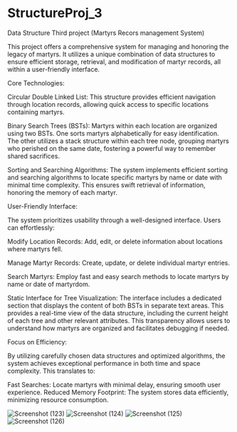 # StructureProj_3
 Data Structure Third project (Martyrs Recors management System)
 
 This project offers a comprehensive system for managing and honoring the legacy of martyrs. It utilizes a unique combination of data structures to ensure efficient storage, retrieval, and modification of martyr records, all within a user-friendly interface.

Core Technologies:

Circular Double Linked List: This structure provides efficient navigation through location records, allowing quick access to specific locations containing martyrs.

Binary Search Trees (BSTs): Martyrs within each location are organized using two BSTs. One sorts martyrs alphabetically for easy identification. The other utilizes a stack structure within each tree node, grouping martyrs who perished on the same date, fostering a powerful way to remember shared sacrifices.

Sorting and Searching Algorithms: The system implements efficient sorting and searching algorithms to locate specific martyrs by name or date with minimal time complexity. This ensures swift retrieval of information, honoring the memory of each martyr.

User-Friendly Interface:

The system prioritizes usability through a well-designed interface. Users can effortlessly:

Modify Location Records: Add, edit, or delete information about locations where martyrs fell.

Manage Martyr Records: Create, update, or delete individual martyr entries.

Search Martyrs: Employ fast and easy search methods to locate martyrs by name or date of martyrdom.

Static Interface for Tree Visualization: The interface includes a dedicated section that displays the content of both BSTs in separate text areas. This provides a real-time view of the data structure, including the current height of each tree and other relevant 
attributes. This transparency allows users to understand how martyrs are organized and facilitates debugging if needed.

Focus on Efficiency:

By utilizing carefully chosen data structures and optimized algorithms, the system achieves exceptional performance in both time and space complexity. This translates to:

Fast Searches: Locate martyrs with minimal delay, ensuring smooth user experience.
Reduced Memory Footprint: The system stores data efficiently, minimizing resource consumption.




![Screenshot (123)](https://github.com/Red0Zone/StructureProj_3/assets/126766394/c1ae9c57-823a-4047-a445-f567621dbc3e) ![Screenshot (124)](https://github.com/Red0Zone/StructureProj_3/assets/126766394/d33cce21-b65b-4afa-afa7-fabb7269542b)
![Screenshot (125)](https://github.com/Red0Zone/StructureProj_3/assets/126766394/7ad9a461-422f-495e-be62-5d976db89ed7)
![Screenshot (126)](https://github.com/Red0Zone/StructureProj_3/assets/126766394/483794c8-c07e-4749-92fa-888ce89cb6c8)




